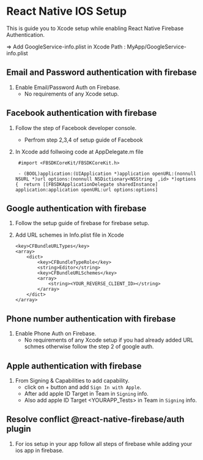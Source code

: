 # React Native IOS Setup

This is guide you to Xcode setup while enabling React Native Firebase Authentication.

=> Add GoogleService-info.plist in Xcode 
  Path : MyApp/GoogleService-info.plist

## Email and Password authentication with firebase

1. Enable Email/Password Auth on Firebase. 
    - No requirements of any Xcode setup.

## Facebook authentication with firebase

1. Follow the step of Facebook developer console.
    - Perfrom step 2,3,4 of setup guide of Facebook

2. In Xcode add follwoing code at AppDelegate.m file
    ```
     #import <FBSDKCoreKit/FBSDKCoreKit.h>

     - (BOOL)application:(UIApplication *)application openURL:(nonnull NSURL *)url options:(nonnull NSDictionary<NSString  ,id> *)options {  return [[FBSDKApplicationDelegate sharedInstance] application:application openURL:url options:options] 
    ```

## Google authentication with firebase

1. Follow the setup guide of firebase for firebase setup.

2. Add URL schemes in Info.plist file in Xcode
    ```
    <key>CFBundleURLTypes</key>
	<array>
		<dict>
			<key>CFBundleTypeRole</key>
			<string>Editor</string>
			<key>CFBundleURLSchemes</key>
			<array>
				<string><YOUR_REVERSE_CLIENT_ID></string>
			</array>
		</dict>
	</array>
    ```

## Phone number authentication with firebase

1. Enable Phone Auth on Firebase. 
    - No requirements of any Xcode setup if you had already added URL schmes otherwise follow the step 2 of google auth.

## Apple authentication with firebase

1. From Signing & Capabilities to add capability.
    - click on + button and add `Sign In with Apple`.
    - After add apple ID Target <YOURAPPName> in Team in `Signing` info.
    - Also add apple ID Target <YOURAPP_Tests> in Team in `Signing` info.

## Resolve conflict @react-native-firebase/auth plugin

1. For ios setup in your app follow all steps of firebase while adding your ios app in firebase.